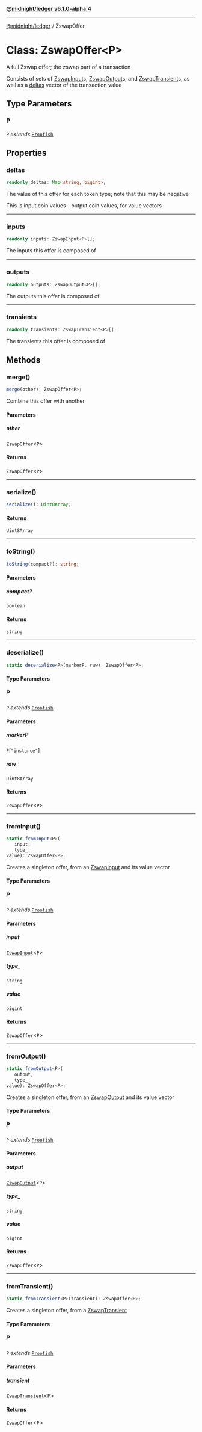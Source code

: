 [**@midnight/ledger v6.1.0-alpha.4**](../README.md)

***

[@midnight/ledger](../globals.md) / ZswapOffer

# Class: ZswapOffer\<P\>

A full Zswap offer; the zswap part of a transaction

Consists of sets of [ZswapInput](ZswapInput.md)s, [ZswapOutput](ZswapOutput.md)s, and [ZswapTransient](ZswapTransient.md)s,
as well as a [deltas](#deltas) vector of the transaction value

## Type Parameters

### P

`P` *extends* [`Proofish`](../type-aliases/Proofish.md)

## Properties

### deltas

```ts
readonly deltas: Map<string, bigint>;
```

The value of this offer for each token type; note that this may be
negative

This is input coin values - output coin values, for value vectors

***

### inputs

```ts
readonly inputs: ZswapInput<P>[];
```

The inputs this offer is composed of

***

### outputs

```ts
readonly outputs: ZswapOutput<P>[];
```

The outputs this offer is composed of

***

### transients

```ts
readonly transients: ZswapTransient<P>[];
```

The transients this offer is composed of

## Methods

### merge()

```ts
merge(other): ZswapOffer<P>;
```

Combine this offer with another

#### Parameters

##### other

`ZswapOffer`\<`P`\>

#### Returns

`ZswapOffer`\<`P`\>

***

### serialize()

```ts
serialize(): Uint8Array;
```

#### Returns

`Uint8Array`

***

### toString()

```ts
toString(compact?): string;
```

#### Parameters

##### compact?

`boolean`

#### Returns

`string`

***

### deserialize()

```ts
static deserialize<P>(markerP, raw): ZswapOffer<P>;
```

#### Type Parameters

##### P

`P` *extends* [`Proofish`](../type-aliases/Proofish.md)

#### Parameters

##### markerP

`P`\[`"instance"`\]

##### raw

`Uint8Array`

#### Returns

`ZswapOffer`\<`P`\>

***

### fromInput()

```ts
static fromInput<P>(
   input, 
   type_, 
value): ZswapOffer<P>;
```

Creates a singleton offer, from an [ZswapInput](ZswapInput.md) and its value
vector

#### Type Parameters

##### P

`P` *extends* [`Proofish`](../type-aliases/Proofish.md)

#### Parameters

##### input

[`ZswapInput`](ZswapInput.md)\<`P`\>

##### type\_

`string`

##### value

`bigint`

#### Returns

`ZswapOffer`\<`P`\>

***

### fromOutput()

```ts
static fromOutput<P>(
   output, 
   type_, 
value): ZswapOffer<P>;
```

Creates a singleton offer, from an [ZswapOutput](ZswapOutput.md) and its value
vector

#### Type Parameters

##### P

`P` *extends* [`Proofish`](../type-aliases/Proofish.md)

#### Parameters

##### output

[`ZswapOutput`](ZswapOutput.md)\<`P`\>

##### type\_

`string`

##### value

`bigint`

#### Returns

`ZswapOffer`\<`P`\>

***

### fromTransient()

```ts
static fromTransient<P>(transient): ZswapOffer<P>;
```

Creates a singleton offer, from a [ZswapTransient](ZswapTransient.md)

#### Type Parameters

##### P

`P` *extends* [`Proofish`](../type-aliases/Proofish.md)

#### Parameters

##### transient

[`ZswapTransient`](ZswapTransient.md)\<`P`\>

#### Returns

`ZswapOffer`\<`P`\>
